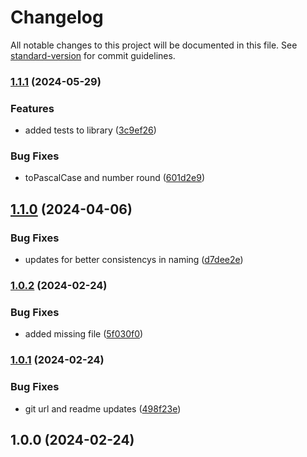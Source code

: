 # Changelog

All notable changes to this project will be documented in this file. See [standard-version](https://github.com/conventional-changelog/standard-version) for commit guidelines.

### [1.1.1](https://github.com/redsky-engineering/core-utils/compare/v1.1.0...v1.1.1) (2024-05-29)


### Features

* added tests to library ([3c9ef26](https://github.com/redsky-engineering/core-utils/commit/3c9ef26c98beceeeeb61ce0ef8374efe707a9367))


### Bug Fixes

* toPascalCase and number round ([601d2e9](https://github.com/redsky-engineering/core-utils/commit/601d2e977519e817abba0a78464d00ff9103c797))

## [1.1.0](https://github.com/redsky-engineering/core-utils/compare/v1.0.2...v1.1.0) (2024-04-06)


### Bug Fixes

* updates for better consistencys in naming ([d7dee2e](https://github.com/redsky-engineering/core-utils/commit/d7dee2e38699be78dbb32adfd90298d678293de8))

### [1.0.2](https://github.com/redsky-engineering/core-utils/compare/v1.0.1...v1.0.2) (2024-02-24)


### Bug Fixes

* added missing file ([5f030f0](https://github.com/redsky-engineering/core-utils/commit/5f030f08d2c3c18b9455db8d3391c10d768c85c0))

### [1.0.1](https://github.com/redsky-engineering/core-utils/compare/v1.0.0...v1.0.1) (2024-02-24)


### Bug Fixes

* git url and readme updates ([498f23e](https://github.com/redsky-engineering/core-utils/commit/498f23eff44f04a1847e525cd34e3a5c187d6e35))

## 1.0.0 (2024-02-24)
